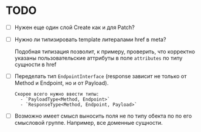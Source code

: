 # TODO

- [ ] Нужен еще один слой Create как и для Patch?

- [ ] Нужно ли типизировать template литералами href в meta?

    Подобная типизация позволит, к примеру, проверить, что корректно указаны
    пользовательские аттрибуты в поле `attributes` по типу сущности в href

- [ ] Переделать тип `EndpointInterface` (response зависит не только от Method
      и Endpoint, но и от Payload).

      Скорее всего нужно ввести типы:
        - `PayloadType<Method, Endpoint>`
        - `ResponseType<Method, Endpoint, Payload>`

- [ ] Возможно имеет смысл выносить поля не по типу обекта по по его смысловой
      группе. Например, все доменные сущности.
